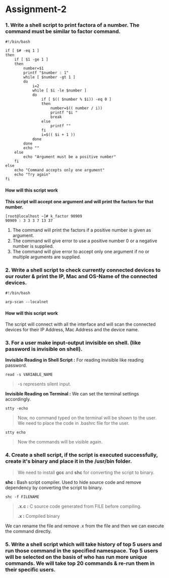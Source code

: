 # Assignment-2

### 1. Write a shell script to print factora of a number. The command must be similar to factor command.

```
#!/bin/bash

if [ $# -eq 1 ]
then
	if [ $1 -ge 1 ]
	then
		number=$1
		printf "$number : 1"
		while [ $number -gt 1 ]
		do
			i=2
			while [ $i -le $number ]
			do
				if [ $(( $number % $i)) -eq 0 ]
				then
					number=$(( number / i))
					printf "$i "
					break
				else
					printf ""
				fi
				i=$(( $i + 1 ))
			done
		done
		echo ""
	else
		echo "Argument must be a positive number"
	fi
else
	echo "Command accepts only one argument"
	echo "Try again"
fi
```

#### How will this script work

**This script will accept one argument and will print the factors for that number.**
```
[root@localhost ~]# k_factor 90909
90909 : 3 3 3 7 13 37 
```
1. The command will print the factors if a positive number is given as argument.
2. The command will give error to use a positive number 0 or a negative number is supplied.
3. The command will give error to accept only one argument if no or multiple arguments are supplied.

### 2. Write a shell script to check currently connected devices to our router & print the IP, Mac and OS-Name of the connected devices.

```
#!/bin/bash

arp-scan --localnet
```

#### How will this script work

The script will connect with all the interface and will scan the connected devices for their IP Address, Mac Address and the device name.

### 3. For a user make input-output invisible on shell. (like password is invisible on shell).

**Invisible Reading in Shell Script :** For reading invisible like reading password.

```
read -s VARIABLE_NAME
```
> -s represents silent input.

**Invisible Reading on Terminal :** We can set the terminal settings accordingly.

```
stty -echo
```
> Now, no command typed on the terminal will be shown to the user. We need to place the code in .bashrc file for the user.
```
stty echo
```
> Now the commands will be visible again.

### 4. Create a shell script, if the script is executed successfully, create it's binary and place it in the /usr/bin folder.

> We need to install **gcc** and **shc** for converting the script to binary.

**shc :** Bash script compiler. Used to hide source code and remove dependency by converting the script to binary.

```
shc -f FILENAME
```

> **.x.c :** C source code generated from FILE before compiling.
>
> **.x :** Compiled binary

We can rename the file and remove .x from the file and then we can execute the command directly.

### 5. Write a shell script which will take history of top 5 users and run those command in the specified namespace. Top 5 users will be selected on the basis of who has run more unique commands. We will take top 20 commands & re-run them in their specific users.